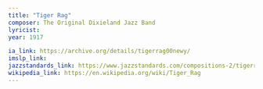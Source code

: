 ```yaml
---
title: "Tiger Rag"
composer: The Original Dixieland Jazz Band
lyricist:
year: 1917

ia_link: https://archive.org/details/tigerrag00newy/
imslp_link:
jazzstandards_link: https://www.jazzstandards.com/compositions-2/tigerrag.htm
wikipedia_link: https://en.wikipedia.org/wiki/Tiger_Rag
---
```

